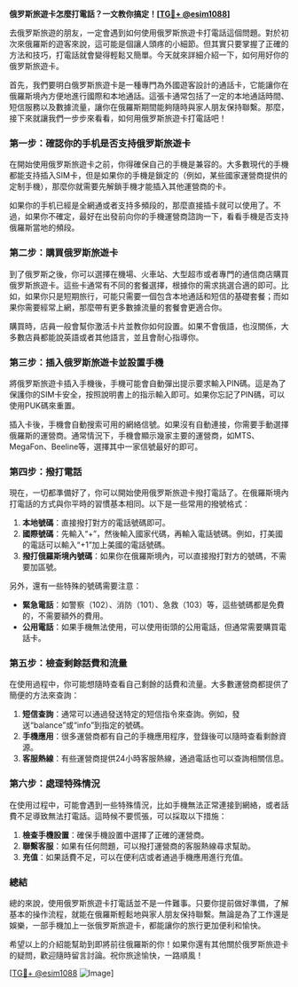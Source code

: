 **俄罗斯旅遊卡怎麼打電話？一文教你搞定！[[TG💪+ @esim1088](https://t.me/s/esim1088)]**

去俄罗斯旅遊的朋友，一定會遇到如何使用俄罗斯旅遊卡打電話這個問題。對於初次來俄羅斯的遊客來說，這可能是個讓人頭疼的小細節。但其實只要掌握了正確的方法和技巧，打電話就會變得輕鬆又簡單。今天就來詳細介紹一下，如何用好你的俄罗斯旅遊卡。

首先，我們要明白俄罗斯旅遊卡是一種專門為外國遊客設計的通話卡，它能讓你在俄羅斯境內方便地進行國際和本地通話。這張卡通常包括了一定的本地通話時間、短信服務以及數據流量，讓你在俄羅斯期間能夠隨時與家人朋友保持聯繫。那麼，接下來就讓我們一步步來看看，如何用俄罗斯旅遊卡打電話吧！

### **第一步：確認你的手机是否支持俄罗斯旅遊卡**

在開始使用俄罗斯旅遊卡之前，你得確保自己的手機是兼容的。大多數現代的手機都能支持插入SIM卡，但是如果你的手機是鎖定的（例如，某些國家運營商提供的定制手機），那麼你就需要先解鎖手機才能插入其他運營商的卡。

如果你的手机已經是全網通或者支持多頻段的，那麼直接插卡就可以使用了。不過，如果你不確定，最好在出發前向你的手機運營商諮詢一下，看看手機是否支持俄羅斯當地的頻段。

### **第二步：購買俄罗斯旅遊卡**

到了俄罗斯之後，你可以選擇在機場、火車站、大型超市或者專門的通信商店購買俄罗斯旅遊卡。這些卡通常有不同的套餐選擇，根據你的需求挑選合適的即可。比如，如果你只是短期旅行，可能只需要一個包含本地通話和短信的基礎套餐；而如果你需要經常上網，那麼帶有更多數據流量的套餐會更適合你。

購買時，店員一般會幫你激活卡片並教你如何設置。如果不會俄語，也沒關係，大多數店員都能說英語或者其他語言，並且會耐心指導你。

### **第三步：插入俄罗斯旅遊卡並設置手機**

將俄罗斯旅遊卡插入手機後，手機可能會自動彈出提示要求輸入PIN碼。這是為了保護你的SIM卡安全，按照說明書上的指示輸入即可。如果你忘記了PIN碼，可以使用PUK碼來重置。

插入卡後，手機會自動搜索可用的網絡信號。如果沒有自動連接，你需要手動選擇俄羅斯的運營商。通常情況下，手機會顯示幾家主要的運營商，如MTS、MegaFon、Beeline等，選擇其中一家信號最好的即可。

### **第四步：撥打電話**

現在，一切都準備好了，你可以開始使用俄罗斯旅遊卡撥打電話了。在俄羅斯境內打電話的方式與你平時的習慣基本相同。以下是一些常用的撥號格式：

1. **本地號碼**：直接撥打對方的電話號碼即可。
2. **國際號碼**：先輸入“+”，然後輸入國家代碼，再輸入電話號碼。例如，打美國的電話可以輸入“+1”加上美國的電話號碼。
3. **撥打俄羅斯境內號碼**：如果你在俄羅斯境內，可以直接撥打對方的號碼，不需要加區號。

另外，還有一些特殊的號碼需要注意：
- **緊急電話**：如警察（102）、消防（101）、急救（103）等，這些號碼都是免費的，不需要額外的費用。
- **公用電話**：如果手機無法使用，可以使用街頭的公用電話，但通常需要購買電話卡。

### **第五步：檢查剩餘話費和流量**

在使用過程中，你可能想隨時查看自己剩餘的話費和流量。大多數運營商都提供了簡便的方法來查詢：

1. **短信查詢**：通常可以通過發送特定的短信指令來查詢。例如，發送“balance”或“info”到指定的號碼。
2. **手機應用**：很多運營商都有自己的手機應用程序，登錄後可以隨時查看剩餘資源。
3. **客服熱線**：有些運營商提供24小時客服熱線，通過電話也可以查詢相關信息。

### **第六步：處理特殊情況**

在使用过程中，可能會遇到一些特殊情況，比如手機無法正常連接到網絡，或者話費不足導致無法打電話。這時候不要慌張，可以採取以下措施：

1. **檢查手機設置**：確保手機設置中選擇了正確的運營商。
2. **聯繫客服**：如果有任何問題，可以撥打運營商的客服熱線尋求幫助。
3. **充值**：如果話費不足，可以在便利店或者通過手機應用進行充值。

### **總結**

總的來說，使用俄罗斯旅遊卡打電話並不是一件難事。只要你提前做好準備，了解基本的操作流程，就能在俄羅斯輕鬆地與家人朋友保持聯繫。無論是為了工作還是娛樂，一部手機加上一张俄罗斯旅遊卡，都能讓你的旅行更加便利和愉快。

希望以上的介紹能幫助到即將前往俄羅斯的你！如果你還有其他關於俄罗斯旅遊卡的疑問，歡迎隨時留言討論。祝你旅途愉快，一路順風！

[[TG💪+ @esim1088](https://t.me/s/esim1088) ![Image](https://i.postimg.cc/4NQfJmqS/Snipaste-2025-05-13-00-14-12.png)]
